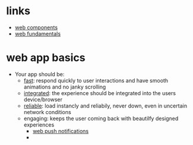 # links
  - [web components](https://developers.google.com/web/fundamentals/web-components)
  - [web fundamentals](https://developers.google.com/web/fundamentals/)


# web app basics
  - Your app should be:
    - [fast](./web_performance.md): respond quickly to user interactions and have smooth animations and no janky scrolling
    - [integrated](https://developers.google.com/web/fundamentals/app-install-banners/): the experience should be integrated into the users device/browser
    - [reliable](https://developers.google.com/web/fundamentals/instant-and-offline/offline-cookbook/): load instancly and reliabily, never down, even in uncertain network conditions
    - engaging: keeps the user coming back with beautilfy designed experiences
      - [web push notifications](https://developers.google.com/web/fundamentals/push-notifications/)
      - 
